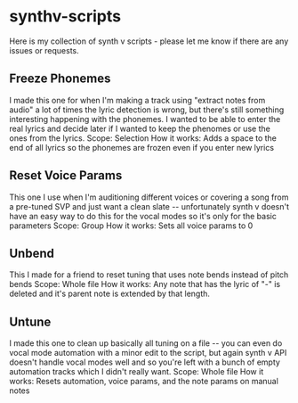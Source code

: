 # synthv-scripts

Here is my collection of synth v scripts - please let me know if there are any issues or requests.


## Freeze Phonemes
I made this one for when I'm making a track using "extract notes from audio" a lot of times the lyric detection is wrong, but there's still something interesting happening with the phonemes. I wanted to be able to enter the real lyrics and decide later if I wanted to keep the phenomes or use the ones from the lyrics. 
Scope: Selection
How it works: Adds a space to the end of all lyrics so the phonemes are frozen even if you enter new lyrics


## Reset Voice Params
This one I use when I'm auditioning different voices or covering a song from a pre-tuned SVP and just want a clean slate -- unfortunately synth v doesn't have an easy way to do this for the vocal modes so it's only for the basic parameters
Scope: Group
How it works: Sets all voice params to 0

## Unbend
This I made for a friend to reset tuning that uses note bends instead of pitch bends
Scope: Whole file
How it works: Any note that has the lyric of "-" is deleted and it's parent note is extended by that length. 

## Untune
I made this one to clean up basically all tuning on a file -- you can even do vocal mode automation with a minor edit to the script, but again synth v API doesn't handle vocal modes well and so you're left with a bunch of empty automation tracks which I didn't really want. 
Scope: Whole file
How it works: Resets automation, voice params, and the note params on manual notes
